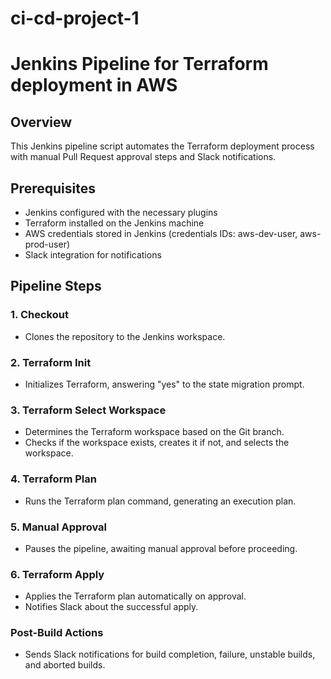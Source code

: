 # ci-cd-project-1

# Jenkins Pipeline for Terraform deployment in AWS 

## Overview

This Jenkins pipeline script automates the Terraform deployment process with manual Pull Request approval steps and Slack notifications.

## Prerequisites

- Jenkins configured with the necessary plugins
- Terraform installed on the Jenkins machine
- AWS credentials stored in Jenkins (credentials IDs: aws-dev-user, aws-prod-user)
- Slack integration for notifications

## Pipeline Steps

### 1. Checkout

- Clones the repository to the Jenkins workspace.

### 2. Terraform Init

- Initializes Terraform, answering "yes" to the state migration prompt.

### 3. Terraform Select Workspace

- Determines the Terraform workspace based on the Git branch.
- Checks if the workspace exists, creates it if not, and selects the workspace.

### 4. Terraform Plan

- Runs the Terraform plan command, generating an execution plan.

### 5. Manual Approval

- Pauses the pipeline, awaiting manual approval before proceeding.

### 6. Terraform Apply

- Applies the Terraform plan automatically on approval.
- Notifies Slack about the successful apply.

### Post-Build Actions

- Sends Slack notifications for build completion, failure, unstable builds, and aborted builds.
